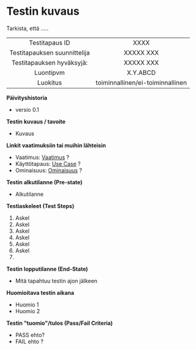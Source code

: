 # Testin kuvaus

Tarkista, että .....


 
| | |
|:-:|:-:|
| Testitapaus ID | XXXX |
| Testitapauksen suunnittelija | XXXXX XXX | 
| Testitapauksen hyväksyjä: | XXXXX XXX |
| Luontipvm | X.Y.ABCD |
| Luokitus | toiminnallinen/ei-toiminnallinen |

**Päivityshistoria**

* versio 0.1 

**Testin kuvaus / tavoite**

* Kuvaus

**Linkit vaatimuksiin tai muihin lähteisin**

* Vaatimus: [Vaatimus]() ?   
* Käyttötapaus: [Use Case]() ? 
* Ominaisuus: [Ominaisuus]() ?

**Testin alkutilanne (Pre-state)** 

* Alkutilanne

**Testiaskeleet (Test Steps)**


1. Askel
2. Askel
3. Askel
4. Askel
5. Askel
6. Askel
7. 


**Testin lopputilanne (End-State)**

* Mitä tapahtuu testin ajon jälkeen

**Huomioitava testin aikana**

* Huomio 1
* Huomio 2


**Testin "tuomio"/tulos (Pass/Fail Criteria)**


* PASS ehto? 
* FAIL ehto ?


